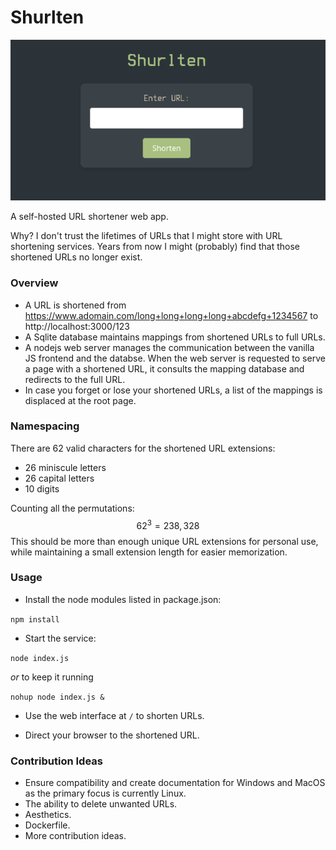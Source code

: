 # Shurlten

![Example Image](docs/example_image.png)

A self-hosted URL shortener web app.

Why? I don't trust the lifetimes of URLs that I might store with URL shortening services. Years from now I might (probably) find that those shortened URLs no longer exist. 

### Overview

- A URL is shortened from https://www.adomain.com/long+long+long+long+abcdefg+1234567 to http://localhost:3000/123
- A Sqlite database maintains mappings from shortened URLs to full URLs.
- A nodejs web server manages the communication between the vanilla JS frontend and the databse. When the web server is requested to serve a page with a shortened URL, it consults the mapping database and redirects to the full URL.
- In case you forget or lose your shortened URLs, a list of the mappings is displaced at the root page.

### Namespacing

There are 62 valid characters for the shortened URL extensions:

- 26 miniscule letters
- 26 capital letters
- 10 digits

Counting all the permutations:
$$
62^3 = 238,328
$$
This should be more than enough unique URL extensions for personal use, while maintaining a small extension length for easier memorization.

### Usage

- Install the node modules listed in package.json:

`npm install`

- Start the service:

`node index.js` 

*or* to keep it running

`nohup node index.js &`

- Use the web interface at `/` to shorten URLs. 

- Direct your browser to the shortened URL. 

### Contribution Ideas

- Ensure compatibility and create documentation for Windows and MacOS as the primary focus is currently Linux.
- The ability to delete unwanted URLs.
- Aesthetics.
- Dockerfile.
- More contribution ideas.
